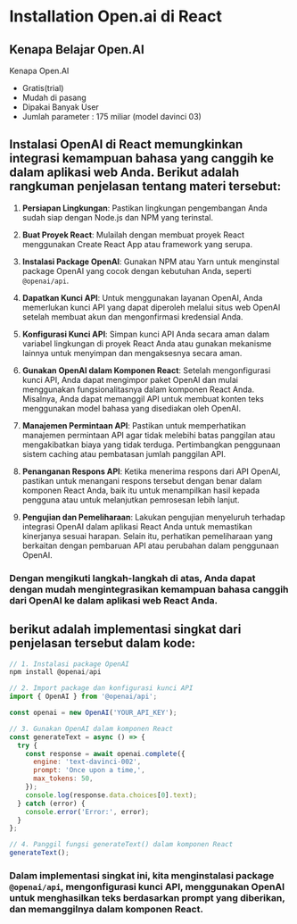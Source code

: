 # Installation Open.ai di React
## Kenapa Belajar Open.AI
Kenapa Open.AI
- Gratis(trial)
- Mudah di pasang
- Dipakai Banyak User
- Jumlah parameter : 175 miliar (model davinci 03)

## Instalasi OpenAI di React memungkinkan integrasi kemampuan bahasa yang canggih ke dalam aplikasi web Anda. Berikut adalah rangkuman penjelasan tentang materi tersebut:

1. **Persiapan Lingkungan**: Pastikan lingkungan pengembangan Anda sudah siap dengan Node.js dan NPM yang terinstal.

2. **Buat Proyek React**: Mulailah dengan membuat proyek React menggunakan Create React App atau framework yang serupa.

3. **Instalasi Package OpenAI**: Gunakan NPM atau Yarn untuk menginstal package OpenAI yang cocok dengan kebutuhan Anda, seperti `@openai/api`.

4. **Dapatkan Kunci API**: Untuk menggunakan layanan OpenAI, Anda memerlukan kunci API yang dapat diperoleh melalui situs web OpenAI setelah membuat akun dan mengonfirmasi kredensial Anda.

5. **Konfigurasi Kunci API**: Simpan kunci API Anda secara aman dalam variabel lingkungan di proyek React Anda atau gunakan mekanisme lainnya untuk menyimpan dan mengaksesnya secara aman.

6. **Gunakan OpenAI dalam Komponen React**: Setelah mengonfigurasi kunci API, Anda dapat mengimpor paket OpenAI dan mulai menggunakan fungsionalitasnya dalam komponen React Anda. Misalnya, Anda dapat memanggil API untuk membuat konten teks menggunakan model bahasa yang disediakan oleh OpenAI.

7. **Manajemen Permintaan API**: Pastikan untuk memperhatikan manajemen permintaan API agar tidak melebihi batas panggilan atau mengakibatkan biaya yang tidak terduga. Pertimbangkan penggunaan sistem caching atau pembatasan jumlah panggilan API.

8. **Penanganan Respons API**: Ketika menerima respons dari API OpenAI, pastikan untuk menangani respons tersebut dengan benar dalam komponen React Anda, baik itu untuk menampilkan hasil kepada pengguna atau untuk melanjutkan pemrosesan lebih lanjut.

9. **Pengujian dan Pemeliharaan**: Lakukan pengujian menyeluruh terhadap integrasi OpenAI dalam aplikasi React Anda untuk memastikan kinerjanya sesuai harapan. Selain itu, perhatikan pemeliharaan yang berkaitan dengan pembaruan API atau perubahan dalam penggunaan OpenAI.

### Dengan mengikuti langkah-langkah di atas, Anda dapat dengan mudah mengintegrasikan kemampuan bahasa canggih dari OpenAI ke dalam aplikasi web React Anda.


## berikut adalah implementasi singkat dari penjelasan tersebut dalam kode:

```javascript
// 1. Instalasi package OpenAI
npm install @openai/api

// 2. Import package dan konfigurasi kunci API
import { OpenAI } from '@openai/api';

const openai = new OpenAI('YOUR_API_KEY');

// 3. Gunakan OpenAI dalam komponen React
const generateText = async () => {
  try {
    const response = await openai.complete({
      engine: 'text-davinci-002',
      prompt: 'Once upon a time,',
      max_tokens: 50,
    });
    console.log(response.data.choices[0].text);
  } catch (error) {
    console.error('Error:', error);
  }
};

// 4. Panggil fungsi generateText() dalam komponen React
generateText();
```

### Dalam implementasi singkat ini, kita menginstalasi package `@openai/api`, mengonfigurasi kunci API, menggunakan OpenAI untuk menghasilkan teks berdasarkan prompt yang diberikan, dan memanggilnya dalam komponen React.